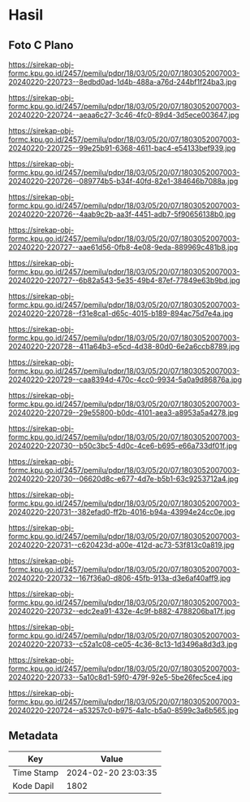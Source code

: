 # Hasil

## Foto C Plano

https://sirekap-obj-formc.kpu.go.id/2457/pemilu/pdpr/18/03/05/20/07/1803052007003-20240220-220723--8edbd0ad-1d4b-488a-a76d-244bf1f24ba3.jpg

https://sirekap-obj-formc.kpu.go.id/2457/pemilu/pdpr/18/03/05/20/07/1803052007003-20240220-220724--aeaa6c27-3c46-4fc0-89d4-3d5ece003647.jpg

https://sirekap-obj-formc.kpu.go.id/2457/pemilu/pdpr/18/03/05/20/07/1803052007003-20240220-220725--99e25b91-6368-4611-bac4-e54133bef939.jpg

https://sirekap-obj-formc.kpu.go.id/2457/pemilu/pdpr/18/03/05/20/07/1803052007003-20240220-220726--089774b5-b34f-40fd-82e1-384646b7088a.jpg

https://sirekap-obj-formc.kpu.go.id/2457/pemilu/pdpr/18/03/05/20/07/1803052007003-20240220-220726--4aab9c2b-aa3f-4451-adb7-5f90656138b0.jpg

https://sirekap-obj-formc.kpu.go.id/2457/pemilu/pdpr/18/03/05/20/07/1803052007003-20240220-220727--aae61d56-0fb8-4e08-9eda-889969c481b8.jpg

https://sirekap-obj-formc.kpu.go.id/2457/pemilu/pdpr/18/03/05/20/07/1803052007003-20240220-220727--6b82a543-5e35-49b4-87ef-77849e63b9bd.jpg

https://sirekap-obj-formc.kpu.go.id/2457/pemilu/pdpr/18/03/05/20/07/1803052007003-20240220-220728--f31e8ca1-d65c-4015-b189-894ac75d7e4a.jpg

https://sirekap-obj-formc.kpu.go.id/2457/pemilu/pdpr/18/03/05/20/07/1803052007003-20240220-220728--411a64b3-e5cd-4d38-80d0-6e2a6ccb8789.jpg

https://sirekap-obj-formc.kpu.go.id/2457/pemilu/pdpr/18/03/05/20/07/1803052007003-20240220-220729--caa8394d-470c-4cc0-9934-5a0a9d86876a.jpg

https://sirekap-obj-formc.kpu.go.id/2457/pemilu/pdpr/18/03/05/20/07/1803052007003-20240220-220729--29e55800-b0dc-4101-aea3-a8953a5a4278.jpg

https://sirekap-obj-formc.kpu.go.id/2457/pemilu/pdpr/18/03/05/20/07/1803052007003-20240220-220730--b50c3bc5-4d0c-4ce6-b695-e66a733df01f.jpg

https://sirekap-obj-formc.kpu.go.id/2457/pemilu/pdpr/18/03/05/20/07/1803052007003-20240220-220730--06620d8c-e677-4d7e-b5b1-63c9253712a4.jpg

https://sirekap-obj-formc.kpu.go.id/2457/pemilu/pdpr/18/03/05/20/07/1803052007003-20240220-220731--382efad0-ff2b-4016-b94a-43994e24cc0e.jpg

https://sirekap-obj-formc.kpu.go.id/2457/pemilu/pdpr/18/03/05/20/07/1803052007003-20240220-220731--c620423d-a00e-412d-ac73-53f813c0a819.jpg

https://sirekap-obj-formc.kpu.go.id/2457/pemilu/pdpr/18/03/05/20/07/1803052007003-20240220-220732--167f36a0-d806-45fb-913a-d3e6af40aff9.jpg

https://sirekap-obj-formc.kpu.go.id/2457/pemilu/pdpr/18/03/05/20/07/1803052007003-20240220-220732--edc2ea91-432e-4c9f-b882-4788206ba17f.jpg

https://sirekap-obj-formc.kpu.go.id/2457/pemilu/pdpr/18/03/05/20/07/1803052007003-20240220-220733--c52a1c08-ce05-4c36-8c13-1d3496a8d3d3.jpg

https://sirekap-obj-formc.kpu.go.id/2457/pemilu/pdpr/18/03/05/20/07/1803052007003-20240220-220733--5a10c8d1-59f0-479f-92e5-5be26fec5ce4.jpg

https://sirekap-obj-formc.kpu.go.id/2457/pemilu/pdpr/18/03/05/20/07/1803052007003-20240220-220724--a53257c0-b975-4a1c-b5a0-8599c3a6b565.jpg


## Metadata

| Key        | Value               |
| ---------- | ------------------- |
| Time Stamp | 2024-02-20 23:03:35 |
| Kode Dapil | 1802                |



